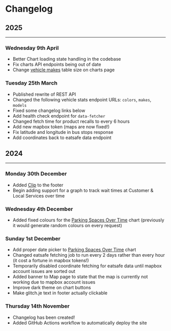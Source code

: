 # Changelog

## 2025
---
### Wednesday 9th April
* Better Chart loading state handling in the codebase
* Fix charts API endpoints being out of date
* Change [vehicle makes](/charts/transport/vehicle-makes) table size on charts page

### Tuesday 25th March
* Published rewrite of REST API
* Changed the following vehicle stats endpoint URLs: `colors`, `makes`, `models`
* Fixed some changelog links below
* Add health check endpoint for `data-fetcher` 
* Changed fetch time for product recalls to every 6 hours
* Add new mapbox token (maps are now fixed!)
* Fix latitude and longitude in bus stops response
* Add coordinates back to eatsafe data endpoint

## 2024
---
### Monday 30th December
* Added [Clip](https://clip.glitch.je) to the footer
* Begin adding support for a graph to track wait times at Customer & Local Services over time

### Wednesday 4th December
* Added fixed colours for the [Parking Spaces Over Time](/charts/transport/parking-over-time) chart (previously it would generate random colours on every request)

### Sunday 1st December
* Add proper date picker to [Parking Spaces Over Time](/charts/transport/parking-over-time) chart
* Changed eatsafe fetching job to run every 2 days rather than every hour (it cost a fortune in mapbox tokens!)
* Temporarily disabled coordinate fetching for eatsafe data until mapbox account issues are sorted out
* Added banner to Map page to state that the map is currently not working due to mapbox account issues
* Improve dark theme on chart buttons
* Make glitch.je text in footer actually clickable

### Thursday 14th November
* Changelog has been created!
* Added GitHub Actions workflow to automatically deploy the site